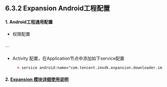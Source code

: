 ## 6.3.2 Expansion Android工程配置

#### 1. Android工程通用配置

* 权限配置

  ```xml
<uses-permission android:name="android.permission.INTERNET" />
<uses-permission android:name="android.permission.ACCESS_WIFI_STATE" />
<uses-permission android:name="android.permission.READ_EXTERNAL_STORAGE" />
<uses-permission android:name="android.permission.WRITE_EXTERNAL_STORAGE" />
<uses-permission android:name="android.permission.WAKE_LOCK"/>
<uses-permission android:name="com.android.vending.CHECK_LICENSE" />
  ```

* Activity 配置，在Application节点中添加如下service配置

  ```xml
    < service android:name="com.tencent.imsdk.expansion.downloader.impl.DownloaderService" android:exported = "false"/>
  ```

#### 2. [Expansion 模块详细使用说明](../../Unity/Module/obb.md)